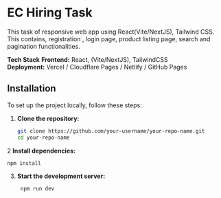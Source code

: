# EC Hiring Task 

This task of responsive web app using React(Vite/NextJS), Tailwind CSS. This contains, registration , login page, product listing page, search and pagination functionalities.

**Tech Stack**
**Frontend:** React, (Vite/NextJS), TailwindCSS  
**Deployment:** Vercel / Cloudflare Pages / Netlify / GitHub Pages

## Installation

To set up the project locally, follow these steps:

1. **Clone the repository:**
   ```sh
   git clone https://github.com/your-username/your-repo-name.git
   cd your-repo-name
2 **Install dependencies:**

    npm install

3. **Start the development server:**
   ```sh
    npm run dev
